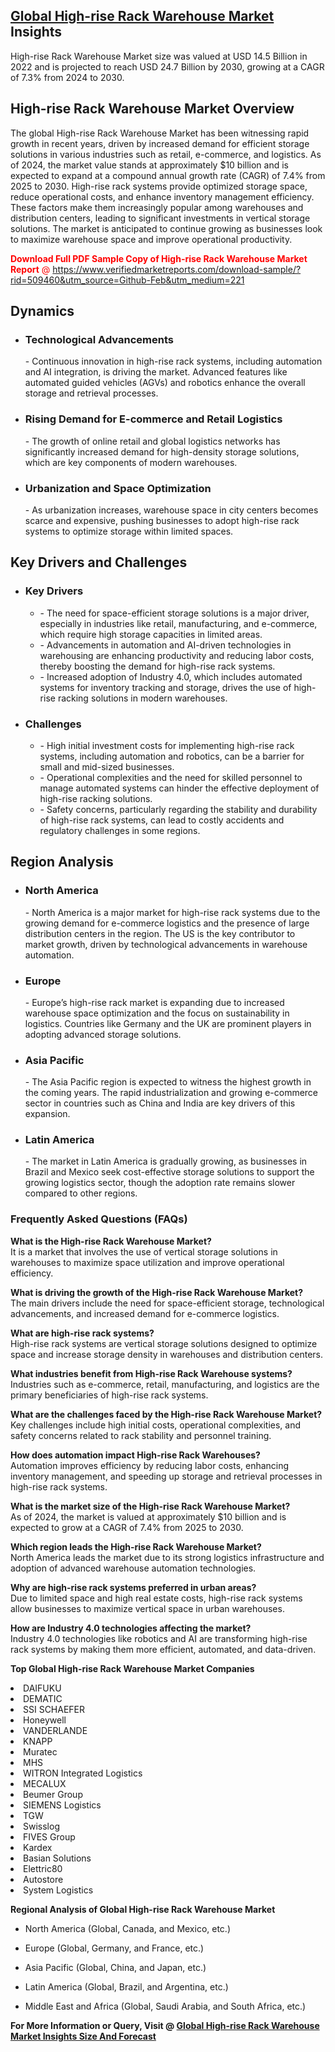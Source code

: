 <h2><a href="https://www.verifiedmarketreports.com/download-sample/?rid=509460&amp;utm_source=Github&amp;utm_medium=221" target="_blank">Global High-rise Rack Warehouse Market</a> Insights</h2><p>High-rise Rack Warehouse Market size was valued at USD 14.5 Billion in 2022 and is projected to reach USD 24.7 Billion by 2030, growing at a CAGR of 7.3% from 2024 to 2030.</p><p><h2>High-rise Rack Warehouse Market Overview</h2> <p>The global High-rise Rack Warehouse Market has been witnessing rapid growth in recent years, driven by increased demand for efficient storage solutions in various industries such as retail, e-commerce, and logistics. As of 2024, the market value stands at approximately $10 billion and is expected to expand at a compound annual growth rate (CAGR) of 7.4% from 2025 to 2030. High-rise rack systems provide optimized storage space, reduce operational costs, and enhance inventory management efficiency. These factors make them increasingly popular among warehouses and distribution centers, leading to significant investments in vertical storage solutions. The market is anticipated to continue growing as businesses look to maximize warehouse space and improve operational productivity.</p> <p><p><span class=""><span style="color: #ff0000;"><strong>Download Full PDF Sample Copy of High-rise Rack Warehouse Market Report</strong> @ </span><a href="https://www.verifiedmarketreports.com/download-sample/?rid=509460&amp;utm_source=Github-Feb&amp;utm_medium=221" target="_blank">https://www.verifiedmarketreports.com/download-sample/?rid=509460&amp;utm_source=Github-Feb&amp;utm_medium=221</a></span></p></p> <h2>Dynamics</h2> <ul> <li><h3>Technological Advancements</h3> - Continuous innovation in high-rise rack systems, including automation and AI integration, is driving the market. Advanced features like automated guided vehicles (AGVs) and robotics enhance the overall storage and retrieval processes. </li> <li><h3>Rising Demand for E-commerce and Retail Logistics</h3> - The growth of online retail and global logistics networks has significantly increased demand for high-density storage solutions, which are key components of modern warehouses. </li> <li><h3>Urbanization and Space Optimization</h3> - As urbanization increases, warehouse space in city centers becomes scarce and expensive, pushing businesses to adopt high-rise rack systems to optimize storage within limited spaces. </li> </ul> <h2>Key Drivers and Challenges</h2> <ul> <li><h3>Key Drivers</h3> <ul> <li>- The need for space-efficient storage solutions is a major driver, especially in industries like retail, manufacturing, and e-commerce, which require high storage capacities in limited areas.</li> <li>- Advancements in automation and AI-driven technologies in warehousing are enhancing productivity and reducing labor costs, thereby boosting the demand for high-rise rack systems.</li> <li>- Increased adoption of Industry 4.0, which includes automated systems for inventory tracking and storage, drives the use of high-rise racking solutions in modern warehouses.</li> </ul> </li> <li><h3>Challenges</h3> <ul> <li>- High initial investment costs for implementing high-rise rack systems, including automation and robotics, can be a barrier for small and mid-sized businesses.</li> <li>- Operational complexities and the need for skilled personnel to manage automated systems can hinder the effective deployment of high-rise racking solutions.</li> <li>- Safety concerns, particularly regarding the stability and durability of high-rise rack systems, can lead to costly accidents and regulatory challenges in some regions.</li> </ul> </li> </ul> <h2>Region Analysis</h2> <ul> <li><h3>North America</h3> - North America is a major market for high-rise rack systems due to the growing demand for e-commerce logistics and the presence of large distribution centers in the region. The US is the key contributor to market growth, driven by technological advancements in warehouse automation. </li> <li><h3>Europe</h3> - Europe’s high-rise rack market is expanding due to increased warehouse space optimization and the focus on sustainability in logistics. Countries like Germany and the UK are prominent players in adopting advanced storage solutions. </li> <li><h3>Asia Pacific</h3> - The Asia Pacific region is expected to witness the highest growth in the coming years. The rapid industrialization and growing e-commerce sector in countries such as China and India are key drivers of this expansion. </li> <li><h3>Latin America</h3> - The market in Latin America is gradually growing, as businesses in Brazil and Mexico seek cost-effective storage solutions to support the growing logistics sector, though the adoption rate remains slower compared to other regions.</li> </li> </ul> <h3>Frequently Asked Questions (FAQs)</h3> <p><strong>What is the High-rise Rack Warehouse Market?</strong><br> It is a market that involves the use of vertical storage solutions in warehouses to maximize space utilization and improve operational efficiency.</p> <p><strong>What is driving the growth of the High-rise Rack Warehouse Market?</strong><br> The main drivers include the need for space-efficient storage, technological advancements, and increased demand for e-commerce logistics.</p> <p><strong>What are high-rise rack systems?</strong><br> High-rise rack systems are vertical storage solutions designed to optimize space and increase storage density in warehouses and distribution centers.</p> <p><strong>What industries benefit from High-rise Rack Warehouse systems?</strong><br> Industries such as e-commerce, retail, manufacturing, and logistics are the primary beneficiaries of high-rise rack systems.</p> <p><strong>What are the challenges faced by the High-rise Rack Warehouse Market?</strong><br> Key challenges include high initial costs, operational complexities, and safety concerns related to rack stability and personnel training.</p> <p><strong>How does automation impact High-rise Rack Warehouses?</strong><br> Automation improves efficiency by reducing labor costs, enhancing inventory management, and speeding up storage and retrieval processes in high-rise rack systems.</p> <p><strong>What is the market size of the High-rise Rack Warehouse Market?</strong><br> As of 2024, the market is valued at approximately $10 billion and is expected to grow at a CAGR of 7.4% from 2025 to 2030.</p> <p><strong>Which region leads the High-rise Rack Warehouse Market?</strong><br> North America leads the market due to its strong logistics infrastructure and adoption of advanced warehouse automation technologies.</p> <p><strong>Why are high-rise rack systems preferred in urban areas?</strong><br> Due to limited space and high real estate costs, high-rise rack systems allow businesses to maximize vertical space in urban warehouses.</p> <p><strong>How are Industry 4.0 technologies affecting the market?</strong><br> Industry 4.0 technologies like robotics and AI are transforming high-rise rack systems by making them more efficient, automated, and data-driven.</p> </p><p><strong>Top Global High-rise Rack Warehouse Market Companies</strong></p><div data-test-id=""><p><li>DAIFUKU</li><li> DEMATIC</li><li> SSI SCHAEFER</li><li> Honeywell</li><li> VANDERLANDE</li><li> KNAPP</li><li> Muratec</li><li> MHS</li><li> WITRON Integrated Logistics</li><li> MECALUX</li><li> Beumer Group</li><li> SIEMENS Logistics</li><li> TGW</li><li> Swisslog</li><li> FIVES Group</li><li> Kardex</li><li> Basian Solutions</li><li> Elettric80</li><li> Autostore</li><li> System Logistics</li></p><div><strong>Regional Analysis of&nbsp;Global High-rise Rack Warehouse Market</strong></div><ul><li dir="ltr"><p dir="ltr">North America&nbsp;(Global, Canada, and Mexico, etc.)</p></li><li dir="ltr"><p dir="ltr">Europe (Global, Germany, and France, etc.)</p></li><li dir="ltr"><p dir="ltr">Asia Pacific&nbsp;(Global, China, and Japan, etc.)</p></li><li dir="ltr"><p dir="ltr">Latin America&nbsp;(Global, Brazil, and Argentina, etc.)</p></li><li dir="ltr">Middle East and Africa&nbsp;(Global, Saudi Arabia, and South Africa, etc.)</li></ul><p><strong>For More Information or Query, Visit @&nbsp;</strong><strong><a href="https://www.verifiedmarketreports.com/product/high-rise-rack-warehouse-market/?utm_source=Github&amp;utm_medium=221" target="_blank">Global High-rise Rack Warehouse Market Insights Size And Forecast</a></strong></p></div>
